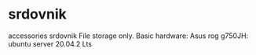 # srdovnik
accessories srdovnik 
File storage only. Basic hardware: Asus rog g750JH: ubuntu server 20.04.2 Lts
